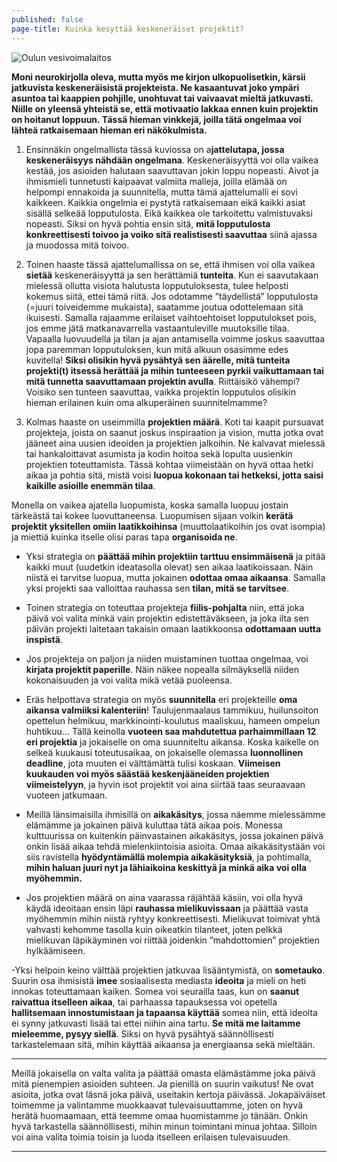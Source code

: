 ```yaml
---
published: false
page-title: Kuinka kesyttää keskeneräiset projektit?
---
```

![Oulun vesivoimalaitos]({{site.baseurl}}/uploaded-images/oulun-vesivoimalaitos.jpeg)

**Moni neurokirjolla oleva, mutta myös me kirjon ulkopuolisetkin, kärsii jatkuvista keskeneräisistä projekteista. Ne kasaantuvat joko ympäri asuntoa tai kaappien pohjille, unohtuvat tai vaivaavat mieltä jatkuvasti. Niille on yleensä yhteistä se, että motivaatio lakkaa ennen kuin projektin on hoitanut loppuun. Tässä hieman vinkkejä, joilla tätä ongelmaa voi lähteä ratkaisemaan hieman eri näkökulmista.**

1. Ensinnäkin ongelmallista tässä kuviossa on a**jattelutapa, jossa keskeneräisyys nähdään ongelmana**. Keskeneräisyyttä voi olla vaikea kestää, jos asioiden halutaan saavuttavan jokin loppu nopeasti. Aivot ja ihmismieli tunnetusti kaipaavat valmiita malleja, joilla elämää on helpompi ennakoida ja suunnitella, mutta tämä ajattelumalli ei sovi kaikkeen. Kaikkia ongelmia ei pystytä ratkaisemaan eikä kaikki asiat sisällä selkeää lopputulosta. Eikä kaikkea ole tarkoitettu valmistuvaksi nopeasti. Siksi on hyvä pohtia ensin sitä, **mitä lopputulosta konkreettisesti toivoo ja voiko sitä realistisesti saavuttaa** siinä ajassa ja muodossa mitä toivoo.

2. Toinen haaste tässä ajattelumallissa on se, että ihmisen voi olla vaikea **sietää** keskeneräisyyttä ja sen herättämiä **tunteita**. Kun ei saavutakaan mielessä ollutta visiota halutusta lopputuloksesta, tulee helposti kokemus siitä, ettei tämä riitä. Jos odotamme ”täydellistä” lopputulosta (=juuri toiveidemme mukaista), saatamme joutua odottelemaan sitä ikuisesti. Samalla rajaamme erilaiset vaihtoehtoiset lopputulokset pois, jos emme jätä matkanavarrella vastaantuleville muutoksille tilaa. Vapaalla luovuudella ja tilan ja ajan antamisella voimme joskus saavuttaa jopa paremman lopputuloksen, kun mitä alkuun osasimme edes kuvitella! **Siksi olisikin hyvä pysähtyä sen äärelle, mitä tunteita projekti(t) itsessä herättää ja mihin tunteeseen pyrkii vaikuttamaan tai mitä tunnetta saavuttamaan projektin avulla**. Riittäisikö vähempi? Voisiko sen tunteen saavuttaa, vaikka projektin lopputulos olisikin hieman erilainen kuin oma alkuperäinen suunnitelmamme?

3. Kolmas haaste on useimmilla **projektien määrä**. Koti tai kaapit pursuavat projekteja, joista on saanut joskus inspiraation ja vision, mutta jotka ovat jääneet aina uusien ideoiden ja projektien jalkoihin. Ne kalvavat mielessä tai hankaloittavat asumista ja kodin hoitoa sekä lopulta uusienkin projektien toteuttamista. Tässä kohtaa viimeistään on hyvä ottaa hetki aikaa ja pohtia sitä, mistä voisi **luopua kokonaan tai hetkeksi, jotta saisi kaikille asioille enemmän tilaa**.

Monella on vaikea ajatella luopumista, koska samalla luopuu jostain tärkeästä tai kokee luovuttaneensa. Luopumisen sijaan voikin **kerätä projektit yksitellen omiin laatikkoihinsa** (muuttolaatikoihin jos ovat isompia) ja miettiä kuinka itselle olisi paras tapa **organisoida ne**.

- Yksi strategia on **päättää mihin projektiin tarttuu ensimmäisenä** ja pitää kaikki muut (uudetkin ideatasolla olevat) sen aikaa laatikoissaan. Näin niistä ei tarvitse luopua, mutta jokainen **odottaa omaa aikaansa**. Samalla yksi projekti saa valloittaa rauhassa sen **tilan, mitä se tarvitsee**.

- Toinen strategia on toteuttaa projekteja **fiilis-pohjalta** niin, että joka päivä voi valita minkä vain projektin edistettäväkseen, ja joka ilta sen päivän projekti laitetaan takaisin omaan laatikkoonsa **odottamaan uutta inspistä**.

- Jos projekteja on paljon ja niiden muistaminen tuottaa ongelmaa, voi **kirjata projektit paperille**. Näin näkee nopealla silmäyksellä niiden kokonaisuuden ja voi valita mikä vetää puoleensa.

- Eräs helpottava strategia on myös **suunnitella** eri projekteille **oma aikansa valmiiksi kalenteriin**! Taulujenmaalaus tammikuu, huilunsoiton opettelun helmikuu, markkinointi-koulutus maaliskuu, hameen ompelun huhtikuu... Tällä keinolla **vuoteen saa mahdutettua parhaimmillaan 12 eri projektia** ja jokaiselle on oma suunniteltu aikansa. Koska kaikelle on selkeä kuukausi toteutusaikaa, on jokaiselle olemassa **luonnollinen deadline**, jota muuten ei välttämättä tulisi koskaan. **Viimeisen kuukauden voi myös säästää keskenjääneiden projektien viimeistelyyn**, ja hyvin isot projektit voi aina siirtää taas seuraavaan vuoteen jatkumaan.

- Meillä länsimaisilla ihmisillä on **aikakäsitys**, jossa näemme mielessämme elämämme ja jokainen päivä kuluttaa tätä aikaa pois. Monessa kulttuurissa on kuitenkin päinvastainen aikakäsitys, jossa jokainen päivä onkin lisää aikaa tehdä mielenkiintoisia asioita. Omaa aikakäsitystään voi siis ravistella **hyödyntämällä molempia aikakäsityksiä**, ja pohtimalla, **mihin haluan juuri nyt ja lähiaikoina keskittyä ja minkä aika voi olla myöhemmin.**

- Jos projektien määrä on aina vaarassa räjähtää käsiin, voi olla hyvä käydä ideoitaan ensin läpi **rauhassa mielikuvissaan** ja päättää vasta myöhemmin mihin niistä ryhtyy konkreettisesti. Mielikuvat toimivat yhtä vahvasti kehomme tasolla kuin oikeatkin tilanteet, joten pelkkä mielikuvan läpikäyminen voi riittää joidenkin ”mahdottomien” projektien hylkäämiseen.

-Yksi helpoin keino välttää projektien jatkuvaa lisääntymistä, on **sometauko**. Suurin osa ihmisistä **imee** sosiaalisesta mediasta **ideoita** ja mieli on heti innokas toteuttamaan kaiken. Somea voi seurailla taas, kun on **saanut raivattua itselleen aikaa**, tai parhaassa tapauksessa voi opetella **hallitsemaan innostumistaan ja tapaansa käyttää** somea niin, että ideoita ei synny jatkuvasti lisää tai ettei niihin aina tartu. **Se mitä me laitamme mieleemme, pysyy siellä**. Siksi on hyvä pysähtyä säännöllisesti tarkastelemaan sitä, mihin käyttää aikaansa ja energiaansa sekä mieltään.

___

Meillä jokaisella on valta valita ja päättää omasta elämästämme joka päivä mitä pienempien asioiden suhteen. Ja pienillä on suurin vaikutus! Ne ovat asioita, jotka ovat läsnä joka päivä, useitakin kertoja päivässä. Jokapäiväiset toimemme ja valintamme muokkaavat tulevaisuuttamme, joten on hyvä herätä huomaamaan, että teemme omaa huomistamme jo tänään. Onkin hyvä tarkastella säännöllisesti, mihin minun toimintani minua johtaa. Silloin voi aina valita toimia toisin ja luoda itselleen erilaisen tulevaisuuden.

___